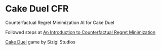 # Cake Duel CFR
Counterfactual Regret Minimization AI for Cake Duel

Followed steps at [An Introduction to Counterfactual Regret Minimization](http://modelai.gettysburg.edu/2013/cfr/cfr.pdf)

[Cake Duel](https://cakeduel.com/) game by Sizigi Studios
